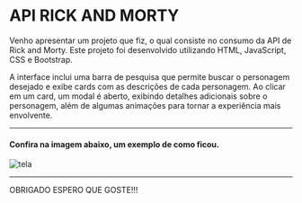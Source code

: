 <h1>API RICK AND MORTY</h1>

<p>Venho apresentar um projeto que fiz, o qual consiste no consumo da API de Rick and Morty. Este projeto foi desenvolvido utilizando HTML, JavaScript, CSS e Bootstrap.</p>
<p>A interface inclui uma barra de pesquisa que permite buscar o personagem desejado e exibe cards com as descrições de cada personagem. Ao clicar em um card, um modal é aberto, exibindo detalhes adicionais sobre o personagem, além de algumas animações para tornar a experiência mais envolvente.</p>
<hr>
<h4>Confira na imagem abaixo, um exemplo de como ficou.</h4>
<img src="./images/print-tela.png" alt="tela" >
<hr>
<p>OBRIGADO ESPERO QUE GOSTE!!!</p>
